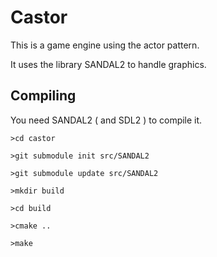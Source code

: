 # Castor

This is a game engine using the actor pattern.

It uses the library SANDAL2 to handle graphics.

## Compiling

You need SANDAL2 ( and SDL2 ) to compile it.

```
>cd castor

>git submodule init src/SANDAL2

>git submodule update src/SANDAL2

>mkdir build

>cd build

>cmake ..

>make
```